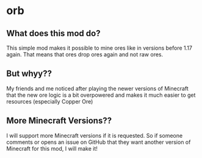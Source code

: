 # orb

## What does this mod do?
This simple mod makes it possible to mine ores like in versions before 1.17 again. That means that ores drop ores again and not raw ores.

## But whyy??
My friends and me noticed after playing the newer versions of Minecraft that the new ore logic is a bit overpowered and makes it much easier to get resources (especially Copper Ore)

## More Minecraft Versions??
I will support more Minecraft versions if it is requested. So if someone comments or opens an issue on GitHub that they want another version of Minecraft for this mod, I will make it!


